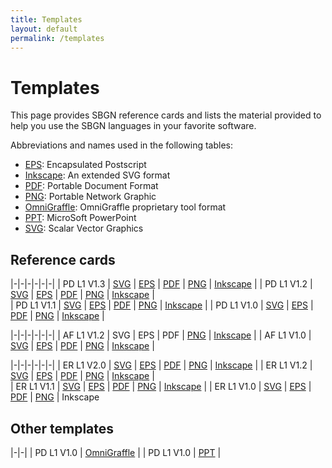 ```yaml
---
title: Templates
layout: default
permalink: /templates
---
```


# Templates

This page provides SBGN reference cards and lists the material provided to help you use the SBGN languages in your favorite software.  

Abbreviations and names used in the following tables:

-   [EPS](http://en.wikipedia.org/wiki/Encapsulated_postscript): Encapsulated Postscript
-   [Inkscape](http://www.inkscape.org): An extended SVG format
-   [PDF](http://en.wikipedia.org/wiki/PDF): Portable Document Format
-   [PNG](http://en.wikipedia.org/wiki/Portable_Network_Graphics): Portable Network Graphic
-   [OmniGraffle](http://www.omnigroup.com/applications/OmniGraffle/): OmniGraffle proprietary tool format
-   [PPT](http://office.microsoft.com/powerpoint): MicroSoft PowerPoint
-   [SVG](http://en.wikipedia.org/wiki/Scalar_Vector_Graphics): Scalar Vector Graphics

## Reference cards

|-|-|-|-|-|-|
| PD L1 V1.3 | [SVG](/sbgn/templates/PD_L1V1.3.svg) | [EPS](/sbgn/templates/PD_L1V1.3.eps) | [PDF](/sbgn/templates/PD_L1V1.3.pdf) | [PNG](/sbgn/templates/PD_L1V1.3.png) | [Inkscape](/sbgn/templates/PD_L1V1.3-Inkscape.svg) | 
| PD L1 V1.2 | [SVG](/sbgn/templates/PD_L1V1.2.svg) | [EPS](/sbgn/templates/PD_L1V1.2.eps) | [PDF](/sbgn/templates/PD_L1V1.2.pdf) | [PNG](/sbgn/templates/PD_L1V1.2.png) | [Inkscape](/sbgn/templates/PD_L1V1.2-Inkscape.svg) |           
| PD L1 V1.1 | [SVG](/sbgn/templates/PD_L1V1.1.svg) | [EPS](/sbgn/templates/PD_L1V1.1.eps) | [PDF](/sbgn/templates/PD_L1V1.1.pdf) | [PNG](/sbgn/templates/PD_L1V1.1.png) | [Inkscape](/sbgn/templates/PD_L1V1.1-Inkscape.svg) | 
| PD L1 V1.0 | [SVG](/sbgn/templates/PD_L1V1.0.svg) | [EPS](/sbgn/templates/PD_L1V1.0.eps) | [PDF](/sbgn/templates/PD_L1V1.0.pdf) | [PNG](/sbgn/templates/PD_L1V1.0.png) | [Inkscape](/sbgn/templates/PD_L1V1.0-Inkscape.svg) |

|-|-|-|-|-|-|
| AF L1 V1.2 | SVG | EPS | PDF | [PNG](/sbgn/templates/AF_L1V1.2.png) | [Inkscape](/sbgn/templates/AF_L1V1.2-Inkscape.svg) | 
| AF L1 V1.0 | [SVG](/sbgn/templates/AF_L1V1.0.svg) | [EPS](/sbgn/templates/AF_L1V1.0.eps) | [PDF](/sbgn/templates/AF_L1V1.0.pdf) | [PNG](/sbgn/templates/AF_L1V1.0.png) | [Inkscape](/sbgn/templates/AF_L1V1.0-Inkscape.svg)                                |

|-|-|-|-|-|-|
| ER L1 V2.0 | [SVG](/sbgn/templates/ER_L1V2.0.svg) | [EPS](/sbgn/templates/ER_L1V2.0.eps) | [PDF](/sbgn/templates/ER_L1V2.0.pdf) | [PNG](/sbgn/templates/ER_L1V2.0.png) | [Inkscape](/sbgn/templates/ER_L1V2.0-Inkscape.svg) | 
| ER L1 V1.2 | [SVG](/sbgn/templates/ER_L1V1.2.svg)  | [EPS](/sbgn/templates/ER_L1V1.2.eps) | [PDF](/sbgn/templates/ER_L1V1.2.pdf) | [PNG](/sbgn/templates/ER_L1V1.2.png) | [Inkscape](/sbgn/templates/ER_L1V1.2-Inkscape.svg) |   
| ER L1 V1.1 | [SVG](/sbgn/templates/ER_L1V1.2.svg) | [EPS](/sbgn/templates/ER_L1V1.1.eps) | [PDF](/sbgn/templates/ER_L1V1.1.pdf) | [PNG](/sbgn/templates/ER_L1V1.1.png) | [Inkscape](/sbgn/templates/ER_L1V1.1-Inkscape.svg) |
| ER L1 V1.0 | [SVG](/sbgn/templates/ER_L1V1.0.svg) | [EPS](/sbgn/templates/ER_L1V1.0.eps) | [PDF](/sbgn/templates/ER_L1V1.0.pdf) | [PNG](/sbgn/templates/ER_L1V1.0.png) | Inkscape 

## Other templates

|-|-|
| PD L1 V1.0 | [OmniGraffle](/sbgn/templates/PD_L1V1.0-OmniGraffle.gstencil) |
| PD L1 V1.0 | [PPT](/sbgn/templates/PD_L1V1.1.ppt) |
